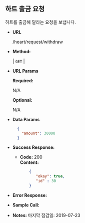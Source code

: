 **하트 출금 요청**
----
  
  하트를 출금해 달라는 요청을 보냅니다.

* **URL**

  /heart/request/withdraw

* **Method:**
  
  | `GET` |
  
*  **URL Params**

   **Required:**
 
   N/A
   
   **Optional:**
 
   N/A


* **Data Params**

    ```json
      {
        "amount": 30000
      }
    ```

* **Success Response:**
  
  * **Code:** 200 <br />
    **Content:**
    ```json
        {
           "okay": true,
           "id" : 30
        }
    ```
 
* **Error Response:**

* **Sample Call:**


* **Notes:**
    마지막 점검일: 2019-07-23
